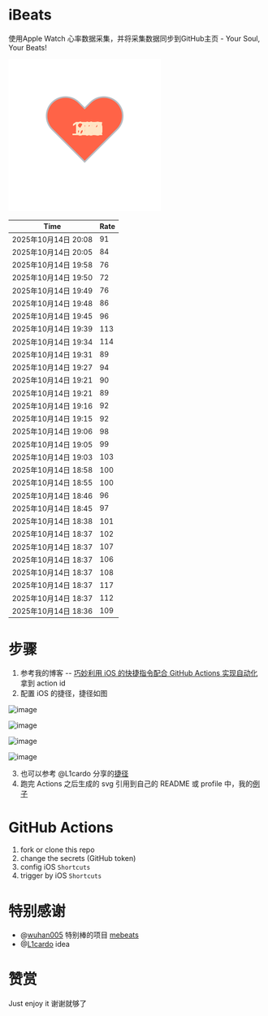 # iBeats
使用Apple Watch 心率数据采集，并将采集数据同步到GitHub主页 - Your Soul, Your Beats!

![](./files/heart.svg)

<!--START_SECTION:my_heart_rate-->
| Time | Rate | 
 | ---- | ---- | 
| 2025年10月14日 20:08 | 91 |
| 2025年10月14日 20:05 | 84 |
| 2025年10月14日 19:58 | 76 |
| 2025年10月14日 19:50 | 72 |
| 2025年10月14日 19:49 | 76 |
| 2025年10月14日 19:48 | 86 |
| 2025年10月14日 19:45 | 96 |
| 2025年10月14日 19:39 | 113 |
| 2025年10月14日 19:34 | 114 |
| 2025年10月14日 19:31 | 89 |
| 2025年10月14日 19:27 | 94 |
| 2025年10月14日 19:21 | 90 |
| 2025年10月14日 19:21 | 89 |
| 2025年10月14日 19:16 | 92 |
| 2025年10月14日 19:15 | 92 |
| 2025年10月14日 19:06 | 98 |
| 2025年10月14日 19:05 | 99 |
| 2025年10月14日 19:03 | 103 |
| 2025年10月14日 18:58 | 100 |
| 2025年10月14日 18:55 | 100 |
| 2025年10月14日 18:46 | 96 |
| 2025年10月14日 18:45 | 97 |
| 2025年10月14日 18:38 | 101 |
| 2025年10月14日 18:37 | 102 |
| 2025年10月14日 18:37 | 107 |
| 2025年10月14日 18:37 | 106 |
| 2025年10月14日 18:37 | 108 |
| 2025年10月14日 18:37 | 117 |
| 2025年10月14日 18:37 | 112 |
| 2025年10月14日 18:36 | 109 |

<!--END_SECTION:my_heart_rate-->

# 步骤
1. 参考我的博客 -- [巧妙利用 iOS 的快捷指令配合 GitHub Actions 实现自动化](https://github.com/yihong0618/gitblog/issues/198) 拿到 action id
2. 配置 iOS 的捷径，捷径如图

![image](https://user-images.githubusercontent.com/15976103/122154218-0db0b480-ce97-11eb-93bb-5aec07c558dc.png)

![image](https://user-images.githubusercontent.com/15976103/122154236-186b4980-ce97-11eb-8e4b-70551a0391ae.png)

![image](https://user-images.githubusercontent.com/15976103/122154268-2d47dd00-ce97-11eb-902e-3acf292265a9.png)

![image](https://user-images.githubusercontent.com/15976103/122174055-fa144680-ceb4-11eb-9be2-3eb83cd516f7.png)

3. 也可以参考 @L1cardo 分享的[捷径](https://www.icloud.com/shortcuts/6ab6047b459c41ad822ad6b94b1c03d4)
4. 跑完 Actions 之后生成的 svg 引用到自己的 README 或 profile 中，我的[例子](https://github.com/yihong0618) 

# GitHub Actions

1. fork or clone this repo
2. change the secrets (GitHub token)
3. config iOS `Shortcuts` 
4. trigger by iOS `Shortcuts`

# 特别感谢
- @[wuhan005](https://github.com/wuhan005) 特别棒的项目 [mebeats](https://github.com/wuhan005/mebeats)
- @[L1cardo](https://github.com/L1cardo) idea

# 赞赏
Just enjoy it
谢谢就够了
